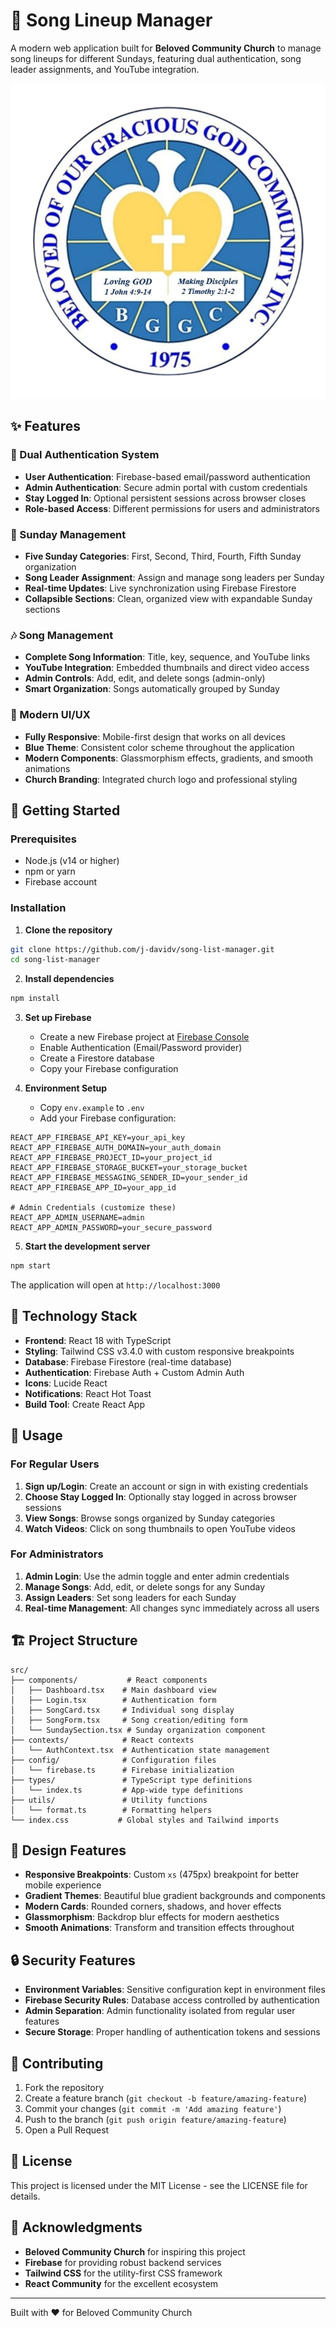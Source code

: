# 🎵 Song Lineup Manager

A modern web application built for **Beloved Community Church** to manage song lineups for different Sundays, featuring dual authentication, song leader assignments, and YouTube integration.

![Church Logo](public/church-logo.png)

## ✨ Features

### 🔐 Dual Authentication System
- **User Authentication**: Firebase-based email/password authentication
- **Admin Authentication**: Secure admin portal with custom credentials
- **Stay Logged In**: Optional persistent sessions across browser closes
- **Role-based Access**: Different permissions for users and administrators

### 📅 Sunday Management
- **Five Sunday Categories**: First, Second, Third, Fourth, Fifth Sunday organization
- **Song Leader Assignment**: Assign and manage song leaders per Sunday
- **Real-time Updates**: Live synchronization using Firebase Firestore
- **Collapsible Sections**: Clean, organized view with expandable Sunday sections

### 🎶 Song Management
- **Complete Song Information**: Title, key, sequence, and YouTube links
- **YouTube Integration**: Embedded thumbnails and direct video access
- **Admin Controls**: Add, edit, and delete songs (admin-only)
- **Smart Organization**: Songs automatically grouped by Sunday

### 📱 Modern UI/UX
- **Fully Responsive**: Mobile-first design that works on all devices
- **Blue Theme**: Consistent color scheme throughout the application
- **Modern Components**: Glassmorphism effects, gradients, and smooth animations
- **Church Branding**: Integrated church logo and professional styling

## 🚀 Getting Started

### Prerequisites
- Node.js (v14 or higher)
- npm or yarn
- Firebase account

### Installation

1. **Clone the repository**
```bash
git clone https://github.com/j-davidv/song-list-manager.git
cd song-list-manager
```

2. **Install dependencies**
```bash
npm install
```

3. **Set up Firebase**
   - Create a new Firebase project at [Firebase Console](https://console.firebase.google.com/)
   - Enable Authentication (Email/Password provider)
   - Create a Firestore database
   - Copy your Firebase configuration

4. **Environment Setup**
   - Copy `env.example` to `.env`
   - Add your Firebase configuration:
```env
REACT_APP_FIREBASE_API_KEY=your_api_key
REACT_APP_FIREBASE_AUTH_DOMAIN=your_auth_domain
REACT_APP_FIREBASE_PROJECT_ID=your_project_id
REACT_APP_FIREBASE_STORAGE_BUCKET=your_storage_bucket
REACT_APP_FIREBASE_MESSAGING_SENDER_ID=your_sender_id
REACT_APP_FIREBASE_APP_ID=your_app_id

# Admin Credentials (customize these)
REACT_APP_ADMIN_USERNAME=admin
REACT_APP_ADMIN_PASSWORD=your_secure_password
```

5. **Start the development server**
```bash
npm start
```

The application will open at `http://localhost:3000`

## 🔧 Technology Stack

- **Frontend**: React 18 with TypeScript
- **Styling**: Tailwind CSS v3.4.0 with custom responsive breakpoints
- **Database**: Firebase Firestore (real-time database)
- **Authentication**: Firebase Auth + Custom Admin Auth
- **Icons**: Lucide React
- **Notifications**: React Hot Toast
- **Build Tool**: Create React App

## 📖 Usage

### For Regular Users
1. **Sign up/Login**: Create an account or sign in with existing credentials
2. **Choose Stay Logged In**: Optionally stay logged in across browser sessions
3. **View Songs**: Browse songs organized by Sunday categories
4. **Watch Videos**: Click on song thumbnails to open YouTube videos

### For Administrators
1. **Admin Login**: Use the admin toggle and enter admin credentials
2. **Manage Songs**: Add, edit, or delete songs for any Sunday
3. **Assign Leaders**: Set song leaders for each Sunday
4. **Real-time Management**: All changes sync immediately across all users

## 🏗️ Project Structure

```
src/
├── components/           # React components
│   ├── Dashboard.tsx    # Main dashboard view
│   ├── Login.tsx        # Authentication form
│   ├── SongCard.tsx     # Individual song display
│   ├── SongForm.tsx     # Song creation/editing form
│   └── SundaySection.tsx # Sunday organization component
├── contexts/            # React contexts
│   └── AuthContext.tsx  # Authentication state management
├── config/              # Configuration files
│   └── firebase.ts      # Firebase initialization
├── types/               # TypeScript type definitions
│   └── index.ts         # App-wide type definitions
├── utils/               # Utility functions
│   └── format.ts        # Formatting helpers
└── index.css           # Global styles and Tailwind imports
```

## 🎨 Design Features

- **Responsive Breakpoints**: Custom `xs` (475px) breakpoint for better mobile experience
- **Gradient Themes**: Beautiful blue gradient backgrounds and components
- **Modern Cards**: Rounded corners, shadows, and hover effects
- **Glassmorphism**: Backdrop blur effects for modern aesthetics
- **Smooth Animations**: Transform and transition effects throughout

## 🔒 Security Features

- **Environment Variables**: Sensitive configuration kept in environment files
- **Firebase Security Rules**: Database access controlled by authentication
- **Admin Separation**: Admin functionality isolated from regular user features
- **Secure Storage**: Proper handling of authentication tokens and sessions

## 🤝 Contributing

1. Fork the repository
2. Create a feature branch (`git checkout -b feature/amazing-feature`)
3. Commit your changes (`git commit -m 'Add amazing feature'`)
4. Push to the branch (`git push origin feature/amazing-feature`)
5. Open a Pull Request

## 📄 License

This project is licensed under the MIT License - see the LICENSE file for details.

## 🙏 Acknowledgments

- **Beloved Community Church** for inspiring this project
- **Firebase** for providing robust backend services
- **Tailwind CSS** for the utility-first CSS framework
- **React Community** for the excellent ecosystem

---

Built with ❤️ for Beloved Community Church
